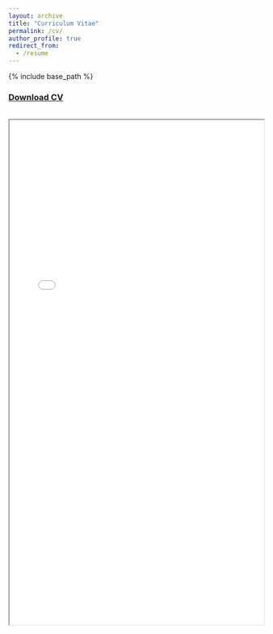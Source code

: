 ```yaml
---
layout: archive
title: "Curriculum Vitae"
permalink: /cv/
author_profile: true
redirect_from:
  - /resume
---
```


{% include base_path %}

<h3> <a href="/images/cv.pdf" download>Download CV</a> </h3>
<br>
<iframe src="/images/cv.pdf#toolbar=0" width="100%" width="600px" height="1000px"></iframe>